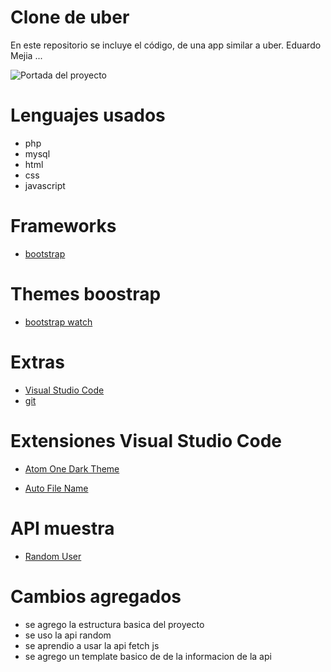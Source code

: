 # Clone de uber 

En este repositorio se incluye el código, de una app similar a uber.
Eduardo Mejia ...

![Portada del proyecto](assets/cover.png)

# Lenguajes usados

* php
* mysql
* html
* css
* javascript 

# Frameworks

* [bootstrap](https://getbootstrap.com/)

# Themes boostrap 

* [bootstrap watch](https://bootswatch.com/)

# Extras

* [Visual Studio Code](https://code.visualstudio.com/)
* [git](https://git-scm.com/)

# Extensiones Visual Studio Code

* [Atom One Dark Theme](https://marketplace.visualstudio.com/items?itemName=akamud.vscode-theme-onedark)

* [Auto File Name](https://marketplace.visualstudio.com/items?itemName=JerryHong.autofilename)

# API muestra 

* [Random User](https://randomuser.me/)

# Cambios agregados

* se agrego la estructura basica del proyecto
* se uso la api random 
* se aprendio a usar la api fetch js 
* se agrego un template basico de de la informacion de la api 
